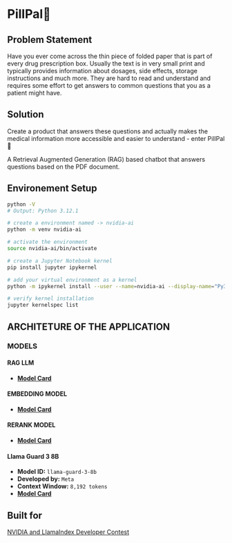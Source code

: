 # PillPal💊

## Problem Statement

Have you ever come across the thin piece of folded paper that is part of every drug prescription box. Usually the text is in very small print and typically provides information about dosages, side effects, storage instructions and much more. They are hard to read and understand and requires some effort to get answers to common questions that you as a patient might have.

## Solution

Create a product that answers these questions and actually makes the medical information more accessible and easier to understand - enter PillPal💊

A Retrieval Augmented Generation (RAG) based chatbot that answers questions based on the PDF document.

## Environement Setup

```bash
python -V
# Output: Python 3.12.1
```

```bash
# create a environment named -> nvidia-ai
python -m venv nvidia-ai
```

```bash
# activate the environment
source nvidia-ai/bin/activate
```

```bash
# create a Jupyter Notebook kernel
pip install jupyter ipykernel
```

```bash
# add your virtual environment as a kernel
python -m ipykernel install --user --name=nvidia-ai --display-name="Py3.12-nvidia-ai"
```

```bash
# verify kernel installation
jupyter kernelspec list
```

## ARCHITETURE OF THE APPLICATION

### MODELS

#### RAG LLM

- [**Model Card**](https://build.nvidia.com/meta/llama-3.2-1b-instruct/modelcard)

#### EMBEDDING MODEL

- [**Model Card**](https://build.nvidia.com/nvidia/llama-3_2-nv-embedqa-1b-v1/modelcard)

#### RERANK MODEL

- [**Model Card**](https://build.nvidia.com/nvidia/llama-3_2-nv-rerankqa-1b-v1/modelcard)

#### Llama Guard 3 8B

- **Model ID:** `llama-guard-3-8b`
- **Developed by:** `Meta`
- **Context Window:** `8,192 tokens`
- [**Model Card**](https://huggingface.co/meta-llama/Llama-Guard-3-8B)

## Built for

[NVIDIA and LlamaIndex Developer Contest](https://developer.nvidia.com/llamaindex-developer-contest)